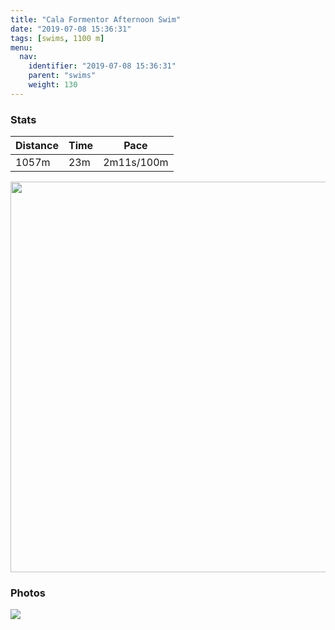 ```yaml
---
title: "Cala Formentor Afternoon Swim"
date: "2019-07-08 15:36:31"
tags: [swims, 1100 m]
menu:
  nav:
    identifier: "2019-07-08 15:36:31"
    parent: "swims"
    weight: 130
---
```


### Stats

| Distance | Time | Pace |
|----------|------|------|
|1057m|23m|2m11s/100m|

<img src='https://maps.googleapis.com/maps/api/staticmap?maptype=terrain&path=enc:qjurFohcRd@OX\Tl@PCNKKa@In@@l@Vf@z@t@@n@Zh@]f@b@JJr@f@@b@NKbB\Vj@CDq@LWDWc@EW]Qq@[|@e@Ye@MKTGZP`@W~Af@UWe@Mi@m@ICq@Hq@]YPe@Yo@}@NUg@YYb@@e@E&key=AIzaSyBPVQ_iynBzLujdhfLzy8Z-5zczbktE55k&size=800x800&scale=2&markers=color:yellow|label:S|39.92761,3.13496&markers=color:green|label:F|39.927609999999994,3.1341099999999993' width='625' />

### Photos
<img src='https://dgtzuqphqg23d.cloudfront.net/QOmwTLqHWuYrTvD1bGtP7bv1nupKTLBQc-4OHY-8pyI-576x768.jpg'>
